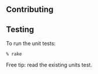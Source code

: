 Contributing
------------

## Testing

To run the unit tests:

    % rake

Free tip: read the existing units test.
